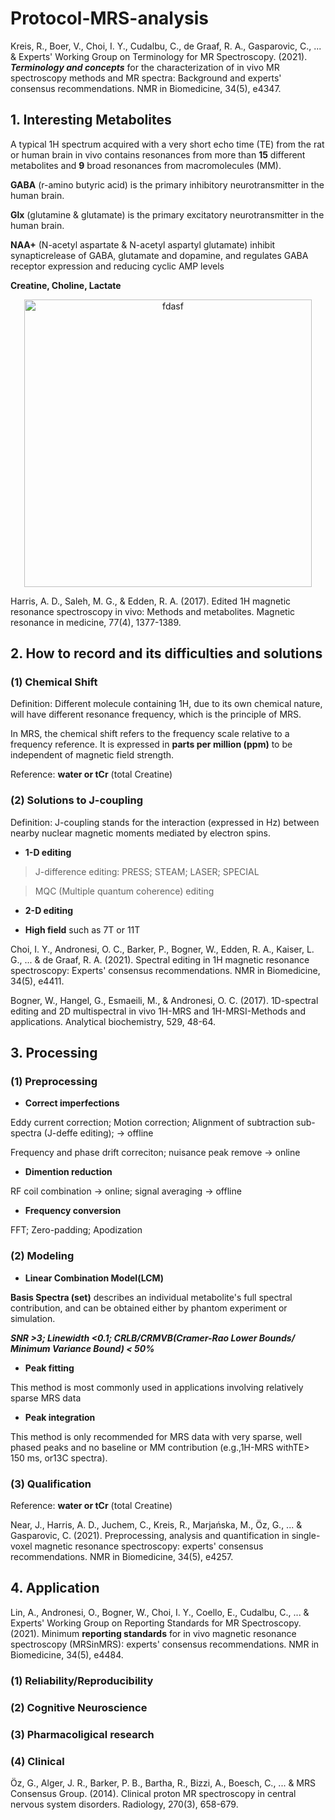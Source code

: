 # Protocol-MRS-analysis

Kreis, R., Boer, V., Choi, I. Y., Cudalbu, C., de Graaf, R. A., Gasparovic, C., ... & Experts' Working Group on Terminology for MR Spectroscopy. (2021). ***Terminology and concepts*** for the characterization of in vivo MR spectroscopy methods and MR spectra: Background and experts' consensus recommendations. NMR in Biomedicine, 34(5), e4347.

## 1. Interesting Metabolites 

A typical 1H spectrum acquired with a very short echo time (TE) from the rat or human brain in vivo contains resonances from more than **15** different metabolites and **9** broad resonances from macromolecules (MM).

**GABA** (r-amino butyric acid) is the primary inhibitory neurotransmitter in the human brain.

**Glx** (glutamine & glutamate) is the primary excitatory neurotransmitter in the human brain. 

**NAA+** (N-acetyl aspartate & N-acetyl aspartyl glutamate) inhibit synapticrelease of GABA, glutamate and dopamine, and regulates GABA receptor expression and reducing cyclic AMP levels

**Creatine, Choline, Lactate**

<p align="center">
 <image width="460" src="https://user-images.githubusercontent.com/31480148/155324801-0a4920db-d609-4014-ada9-7e6aacaca827.png" alt="fdasf" title="dfasf">
</p>

Harris, A. D., Saleh, M. G., & Edden, R. A. (2017). Edited 1H magnetic resonance spectroscopy in vivo: Methods and metabolites. Magnetic resonance in medicine, 77(4), 1377-1389.

## 2. How to record and its difficulties and solutions

### (1) **Chemical Shift**
Definition: Different molecule containing 1H, due to its own chemical nature, will have different resonance frequency, which is the principle of MRS.

In MRS, the chemical shift refers to the frequency scale relative to a frequency reference. It is expressed in **parts per million (ppm)** to be independent of magnetic field strength.
 
Reference: **water or tCr** (total Creatine)
 
### (2) Solutions to **J-coupling**
 Definition: J-coupling stands for the interaction (expressed in Hz) between nearby nuclear magnetic moments mediated by electron spins. 
 
 - **1-D editing**
 
 > J-difference editing: PRESS; STEAM; LASER; SPECIAL
 
 > MQC (Multiple quantum coherence) editing

 - **2-D editing**
 
 
 - **High field** such as 7T or 11T
 
 Choi, I. Y., Andronesi, O. C., Barker, P., Bogner, W., Edden, R. A., Kaiser, L. G., ... & de Graaf, R. A. (2021). Spectral editing in 1H magnetic resonance spectroscopy: Experts' consensus recommendations. NMR in Biomedicine, 34(5), e4411.
 
 Bogner, W., Hangel, G., Esmaeili, M., & Andronesi, O. C. (2017). 1D-spectral editing and 2D multispectral in vivo 1H-MRS and 1H-MRSI-Methods and applications. Analytical biochemistry, 529, 48-64.

## 3. Processing

### (1) Preprocessing
 
 - **Correct imperfections**
 
 Eddy current correction; Motion correction; Alignment of subtraction sub-spectra (J-deffe editing); -> offline
 
 Frequency and phase drift correciton; nuisance peak remove -> online
 - **Dimention reduction**
 
 RF coil combination -> online; signal averaging -> offline
 - **Frequency conversion**
 
 FFT; Zero-padding; Apodization
### (2) Modeling
 
 - **Linear Combination Model(LCM)**  
 
 ****Basis Spectra (set)**** describes an individual metabolite's full spectral contribution, and can be obtained either by phantom experiment or simulation.
 
 ***SNR >3; Linewidth <0.1; CRLB/CRMVB(Cramer-Rao Lower Bounds/ Minimum Variance Bound) < 50%***

 - **Peak fitting**
 
 This method is most commonly used in applications involving relatively sparse MRS data
 - **Peak integration**

 This method is only recommended for MRS data with very sparse, well phased peaks and no baseline or MM contribution (e.g.,1H-MRS withTE> 150 ms, or13C spectra). 
### (3) Qualification
 
 Reference: **water or tCr** (total Creatine)
 
Near, J., Harris, A. D., Juchem, C., Kreis, R., Marjańska, M., Öz, G., ... & Gasparovic, C. (2021). Preprocessing, analysis and quantification in single-voxel magnetic resonance spectroscopy: experts' consensus recommendations. NMR in Biomedicine, 34(5), e4257.

## 4. Application

Lin, A., Andronesi, O., Bogner, W., Choi, I. Y., Coello, E., Cudalbu, C., ... & Experts' Working Group on Reporting Standards for MR Spectroscopy. (2021). Minimum ****reporting standards**** for in vivo magnetic resonance spectroscopy (MRSinMRS): experts' consensus recommendations. NMR in Biomedicine, 34(5), e4484.

### (1) Reliability/Reproducibility

### (2) Cognitive Neuroscience

### (3) Pharmacoligical research

### (4) Clinical

Öz, G., Alger, J. R., Barker, P. B., Bartha, R., Bizzi, A., Boesch, C., ... & MRS Consensus Group. (2014). Clinical proton MR spectroscopy in central nervous system disorders. Radiology, 270(3), 658-679.
